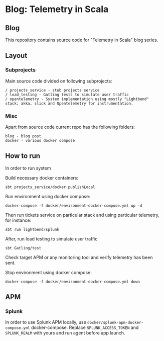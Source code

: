 # Blog: Telemetry in Scala

## Blog
This repository contains source code for "Telemetry in Scala" blog series. 

## Layout

### Subprojects
Main source code divided on following subprojects:
```
/ projects_service - stub projects service
/ load_testing - Gatling tests to simulate user traffic
/ opentelemetry - System implementation using mostly "Lightbend" stack: akka, slick and Opentelemetry for instrumentation.
```

### Misc
Apart from source code current repo has the following folders:
```
blog - blog post
docker - various docker compose  
```

## How to run
In order to run system 

Build necessary docker containers:
```
sbt projects_service/docker:publishLocal
```

Run environment using docker compose:
```
docker-compose -f docker/environment-docker-compose.yml up -d
```

Then run tickets service on particular stack and using particular telemetry, for instance:
```
sbt run lightbend/splunk
```

After, run load testing to simulate user traffic 
```
sbt Gatling/test
```

Check target APM or any monitoring tool and verify telemetry has been sent. 

Stop environment using docker compose:
```
docker-compose -f docker/environment-docker-compose.yml down
```

## APM 

### Splunk
In order to use Splunk APM locally, use `docker/splunk-apm-docker-compose.yml` docker-compose.
Replace `SPLUNK_ACCESS_TOKEN` and `SPLUNK_REALM` with yours and  run agent before app launch.
